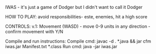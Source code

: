 IWAS
	- it's just a game of Dodger but I didn't want to call it Dodger

HOW TO PLAY: avoid responsibilities- este, enemies, hit a high score

CONTROLS:
	v.1: Movement (WASD)
			- move 0-9 units in any direction
			- confirm movement with Y/N

Compile and run instructions:
	Compile cmd: javac -d . *.java && jar cfm iwas.jar Manifest.txt *.class
	Run cmd: java -jar iwas.jar